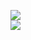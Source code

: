 [![](https://img.shields.io/badge/Made%20With-Github%20Spray-lightgrey.svg?style=for-the-badge&logo=github)](https://github.com/Annihil/github-spray#4753)  
[![](https://i.imgur.com/2DrTn0Z.gif)](https://github.com/Annihil/github-spray)